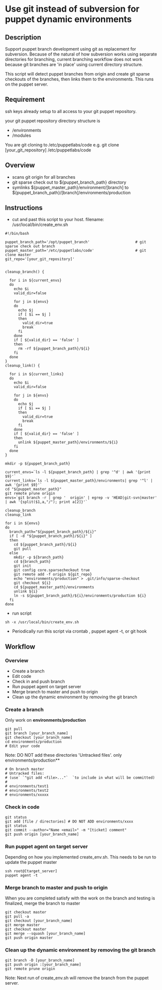 
# Use git instead of subversion for puppet dynamic environments

## Description
Support puppet branch development using git as replacement for subversion. Because of the natural of how subversion works using separate directories for branching, current branching workflow does not work because git branches are 'in place' using current directory structure.

This script will detect puppet branches from origin and create git sparse checkouts of the branches, then links them to the environments.
This runs on the puppet server.

## Requirement
ssh keys already setup to all access to your git puppet repository.

your git puppet repository directory structure is
* /environments
* /modules

You are git cloning to /etc/puppetlabs/code
e.g. git clone [your_git_repository] /etc/puppetlabs/code

## Overview
* scans git origin for all branches
* git sparse check out to ${puppet_branch_path} directory
* symlinks ${puppet_master_path}/environment/[branch] to  ${puppet_branch_path}/[branch]/environments/production

## Instructions
* cut and past this script to your host. filename: /usr/local/bin/create_env.sh
```
#!/bin/bash

puppet_branch_path='/opt/puppet_branch'                     # git sparse check out branch
puppet_master_path='/etc/puppetlabs/code'                   # git clone master
git_repo='[your_git_repository]'


cleanup_branch() {

  for i in ${current_envs}
  do
    echo $i
    valid_dir=false

    for j in ${envs}
    do
      echo $j
      if [ $i == $j ]
      then
        valid_dir=true
        break
      fi
    done
    if [ ${valid_dir} == 'false' ]
    then
      rm -rf ${puppet_branch_path}/${i}
    fi
  done
}
cleanup_link() {

  for i in ${current_links}
  do
    echo $i
    valid_dir=false

    for j in ${envs}
    do
      echo $j
      if [ $i == $j ]
      then
        valid_dir=true
        break
      fi
    done
    if [ ${valid_dir} == 'false' ]
    then
      unlink ${puppet_master_path}/environments/${i}
    fi
  done
}

mkdir -p ${puppet_branch_path}

current_envs=`ls -l ${puppet_branch_path} | grep '^d' | awk '{print $9}'`
current_links=`ls -l ${puppet_master_path}/environments| grep '^l' | awk '{print $9}'`
cd "${puppet_master_path}"
git remote prune origin
envs=`git branch -r | grep '  origin' | egrep -v 'HEAD|git-svn|master' | awk '{split($1,a,"/"); print a[2]}'`

cleanup_branch
cleanup_link

for i in ${envs}
do
  branch_path="${puppet_branch_path}/${i}"
  if [ -d "${puppet_branch_path}/${i}" ]
  then
    cd ${puppet_branch_path}/${i}
    git pull
  else
    mkdir -p ${branch_path}
    cd ${branch_path}
    git init
    git config core.sparsecheckout true
    git remote add -f origin ${git_repo}
    echo "environments/production" > .git/info/sparse-checkout
    git checkout ${i}
    cd ${puppet_master_path}/environments
    unlink ${i}
    ln -s ${puppet_branch_path}/${i}/environments/production ${i}
  fi
done

```

* run script
```
sh -x /usr/local/bin/create_env.sh
```
* Periodically run this script via crontab , puppet agent -t, or git hook

## Workflow
### Overview
* Create a branch
* Edit code
* Check in and push branch
* Run puppet agent on target server
* Merge branch to master and push to origin
* Clean up the dynamic environment by removing the git branch

### Create a branch
Only work on **environments/production**
```
git pull
git branch [your_branch_name]
git checkout [your_branch_name]
cd environments/production
# Edit your code
```
Note: DO NOT add these directories 'Untracked files'. only environments/production**
```
# On branch master
# Untracked files:
# (use` `"git add <file>..."`  `to include in what will be committed)
#
# environments/test1
# environments/test2
# environments/xxxxx
```
### Check in code
```
git status
git add [file / directories] # DO NOT ADD environments/xxxx
git status
git commit --author="Name <email>" -m "[ticket] comment"
git push origin [your_branch_name]
```
### Run puppet agent on target server
Depending on how you implemented create_env.sh. This needs to be run to update the puppet master
```
ssh root@[target_server]
puppet agent -t
```
###   Merge branch to master and push to origin
When you are completed satisfy with the work on the branch and testing is finalized, merge the branch to master
```
git checkout master
git pull -a
git checkout [your_branch_name]
git merge master
git checkout master
git merge --squash [your_branch_name]
git push origin master
```
### Clean up the dynamic environment by removing the git branch
```
git branch -D [your_branch_name]
git push origin :[your_branch_name]
git remote prune origin
```
Note: Next run of create_env.sh will remove the branch from the puppet server.
